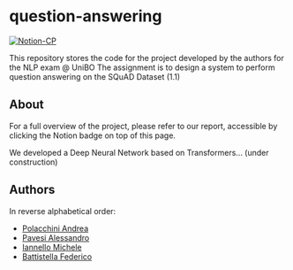 # question-answering
[![Notion-CP](https://img.shields.io/badge/Report-QA-blue?logo=notion)](https://smooth-collision-f70.notion.site/Question-Answering-on-the-SQuAD-Dataset-e8b890760fce46a0ae544c5e1b2ad04a)

This repository stores the code for the project developed by the authors for the NLP exam @ UniBO
The assignment is to design a system to perform question answering on the SQuAD Dataset (1.1)


## About
For a full overview of the project, please refer to our report, accessible by clicking the Notion badge on top of this page.

We developed a Deep Neural Network based on Transformers... (under construction)


## Authors
In reverse alphabetical order:

- [Polacchini Andrea](https://github.com/AndreaPolac)
- [Pavesi Alessandro](https://github.com/pavva94)
- [Iannello Michele](https://github.com/michimichiamo/)
- [Battistella Federico](https://github.com/fedebatti/)
